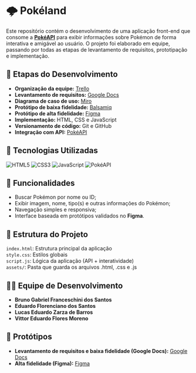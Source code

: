 # 🌩️ Pokéland

Este repositório contém o desenvolvimento de uma aplicação front-end que consome a **[PokéAPI](https://pokeapi.co/)** para exibir informações sobre Pokémon de forma interativa e amigável ao usuário.
O projeto foi elaborado em equipe, passando por todas as etapas de levantamento de requisitos, prototipação e implementação.

## 📑 Etapas do Desenvolvimento

- **Organização da equipe:** [Trello](https://trello.com/pt-BR?campaign=19269516466&adgroup=148159506607&targetid=kwd-3609071522&matchtype=e&network=g&device=c&device_model=&creative=641463051732&keyword=trello&placement=&target=&ds_eid=700000001557344&ds_e1=GOOGLE&gad_source=1&gad_campaignid=19269516466&gbraid=0AAAAADMO9Yh_2s_CZWfKXT3O60r1HXI3U&gclid=CjwKCAjw89jGBhB0EiwA2o1On4EvlYtPeimtW5DHRGvAVxvLp82SORRz4YCI7vORizDm-n3RUnlt7BoCF-0QAvD_BwE)
- **Levantamento de requisitos:** [Google Docs](https://docs.google.com/)
- **Diagrama de caso de uso:** [Miro](https://miro.com/)
- **Protótipo de baixa fidelidade:** [Balsamiq](https://balsamiq.com/)
- **Protótipo de alta fidelidade:** [Figma](https://figma.com/)
- **Implementação:** HTML, CSS e JavaScript
- **Versionamento de código:** Git e GitHub
- **Integração com API:** [PokéAPI](https://pokeapi.co/)

## 🚀 Tecnologias Utilizadas

![HTML5](https://img.shields.io/badge/HTML5-E34F26?style=for-the-badge&logo=html5&logoColor=fff)
![CSS3](https://img.shields.io/badge/CSS3-1572B6?style=for-the-badge&logo=css3&logoColor=fff)
![JavaScript](https://img.shields.io/badge/JavaScript-F7DF1E?style=for-the-badge&logo=javascript&logoColor=000)
![PokéAPI](https://img.shields.io/badge/PokéAPI-DC0A2D?style=for-the-badge&logo=pokemon&logoColor=fff)

## 🎯 Funcionalidades

- Buscar Pokémon por nome ou ID;
- Exibir imagem, nome, tipo(s) e outras informações do Pokémon;
- Navegação simples e responsiva;
- Interface baseada em protótipos validados no **Figma**.

## 📂 Estrutura do Projeto
`index.html`: Estrutura principal da aplicação <br>
`style.css`: Estilos globais <br>
`script.js`: Lógica da aplicação (API + interatividade) <br>
`assets/`: Pasta que guarda os arquivos .html, .css e .js

## 🧑‍💻 Equipe de Desenvolvimento

- **Bruno Gabriel Franceschini dos Santos**
- **Eduardo Florenciano dos Santos**
- **Lucas Eduardo Zarza de Barros**
- **Vittor Eduardo Flores Moreno**

## 📸 Protótipos

- **Levantamento de requisitos e baixa fidelidade (Google Docs):** [Google Docs](https://docs.google.com/document/d/1a01eupsQJX5InngltC15DjfshqzSDN5savcsSzDF9hg/edit?tab=t.0#heading=h.6hed4ebl5tqu)
- **Alta fidelidade (Figma):** [Figma](https://www.figma.com/design/Ighs8pXKz0jRcBaSthGvFf/APRESENTA%C3%87%C3%83O-POK%C3%89LAND?node-id=3331-91&t=ZZwATGaLnL5lzs9P-0)
